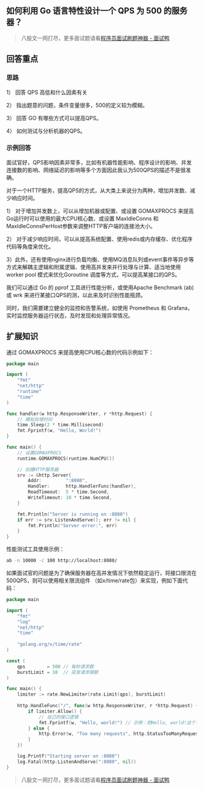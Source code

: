## 如何利用 Go 语言特性设计一个 QPS 为 500 的服务器？
> 八股文一网打尽，更多面试题请看[程序员面试刷题神器 - 面试鸭](https://www.mianshiya.com/)

## 回答重点

### 思路

1） 回答 QPS 高低和什么因素有关

2） 指出题意的问题，条件变量很多，500的定义较为模糊。

3） 回答 GO 有哪些方式可以提高QPS。

4） 如何测试与分析机器的QPS。


### 示例回答

面试官好，QPS影响因素非常多，比如有机器性能影响、程序设计的影响、并发连接数的影响、网络延迟的影响等多个方面因此我认为500QPS的描述不是很准确。

对于一个HTTP服务，提高QPS的方式，从大类上来说分为两种，增加并发数、减少响应时间。

1） 对于增加并发数上，可以从增加机器或配置、或设置 GOMAXPROCS 来提高Go运行时可以使用的最大CPU核心数、或设置 MaxIdleConns 和 MaxIdleConnsPerHost参数来调整HTTP客户端的连接池大小。

2） 对于减少响应时间，可以从提高系统配置、使用redis或内存缓存、优化程序代码等角度来优化。

3）此外，还有使用nginx进行负载均衡、使用MQ消息队列或event事件等异步等方式来解耦主逻辑和附属逻辑、使用高并发来并行处理与计算、适当地使用 worker pool 模式来优化Goroutine 调度等方式，可以提高某接口的QPS。

我们可以通过 Go 的 pprof 工具进行性能分析，或使用Apache Benchmark (ab) 或 wrk 来进行某接口QPS的测，以此来及时识别性能瓶颈。

同时，我们需要建立健全的监控和告警系统，如使用 Prometheus 和 Grafana，实时监控服务器运行状态，及时发现和处理异常情况。




## 扩展知识

通过 GOMAXPROCS 来提高使用CPU核心数的代码示例如下：

```go
package main

import (
    "fmt"
    "net/http"
    "runtime"
    "time"
)

func handler(w http.ResponseWriter, r *http.Request) {
    // 模拟处理时间
    time.Sleep(2 * time.Millisecond)
    fmt.Fprintf(w, "Hello, World!")
}

func main() {
    // 设置GOMAXPROCS
    runtime.GOMAXPROCS(runtime.NumCPU())

    // 创建HTTP服务器
    srv := &http.Server{
        Addr:         ":8080",
        Handler:      http.HandlerFunc(handler),
        ReadTimeout:  5 * time.Second,
        WriteTimeout: 10 * time.Second,
    }

    fmt.Println("Server is running on :8080")
    if err := srv.ListenAndServe(); err != nil {
        fmt.Println("Server error:", err)
    }
}
```

性能测试工具使用示例：

```bash
ab -n 10000 -c 100 http://localhost:8080/
```


如果面试官的问题是为了确保服务器在高并发情况下依然稳定运行，将接口限流在500QPS，则可以使用相关限流组件 （如x/time/rate包）来实现，例如下面代码：
```go
package main

import (
    "fmt"
    "log"
    "net/http"
    "time"
    
    "golang.org/x/time/rate"
)

const (
    qps        = 500 // 每秒请求数
    burstLimit = 10  // 突发请求限额
)

func main() {
    limiter := rate.NewLimiter(rate.Limit(qps), burstLimit)
    
    http.HandleFunc("/", func(w http.ResponseWriter, r *http.Request) {
        if limiter.Allow() {
            // 自己的接口逻辑
            fmt.Fprintf(w, "Hello, world!") // 示例：把Hello, world!这个字符串写到response里
        } else {
            http.Error(w, "Too many requests", http.StatusTooManyRequests) // 限流500QPS
        }
    })

    log.Printf("Starting server on :8080")
    log.Fatal(http.ListenAndServe(":8080", nil))
}
```


> 八股文一网打尽，更多面试题请看[程序员面试刷题神器 - 面试鸭](https://www.mianshiya.com/)